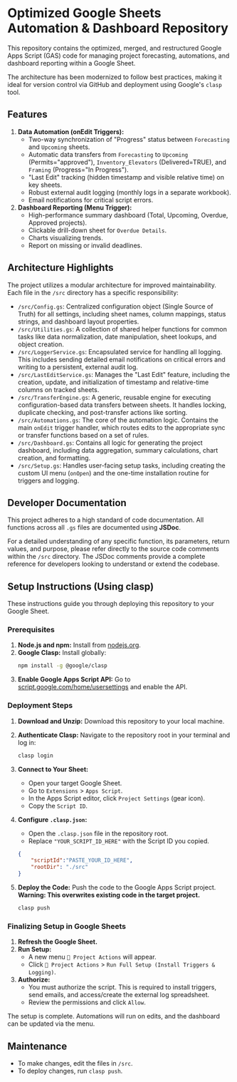 # Optimized Google Sheets Automation & Dashboard Repository

This repository contains the optimized, merged, and restructured Google Apps Script (GAS) code for managing project forecasting, automations, and dashboard reporting within a Google Sheet.

The architecture has been modernized to follow best practices, making it ideal for version control via GitHub and deployment using Google's `clasp` tool.

## Features

1.  **Data Automation (onEdit Triggers):**
    *   Two-way synchronization of "Progress" status between `Forecasting` and `Upcoming` sheets.
    *   Automatic data transfers from `Forecasting` to `Upcoming` (Permits="approved"), `Inventory_Elevators` (Delivered=TRUE), and `Framing` (Progress="In Progress").
    *   "Last Edit" tracking (hidden timestamp and visible relative time) on key sheets.
    *   Robust external audit logging (monthly logs in a separate workbook).
    *   Email notifications for critical script errors.
2.  **Dashboard Reporting (Menu Trigger):**
    *   High-performance summary dashboard (Total, Upcoming, Overdue, Approved projects).
    *   Clickable drill-down sheet for `Overdue Details`.
    *   Charts visualizing trends.
    *   Report on missing or invalid deadlines.

## Architecture Highlights

The project utilizes a modular architecture for improved maintainability. Each file in the `/src` directory has a specific responsibility:

-   `/src/Config.gs`: Centralized configuration object (Single Source of Truth) for all settings, including sheet names, column mappings, status strings, and dashboard layout properties.
-   `/src/Utilities.gs`: A collection of shared helper functions for common tasks like data normalization, date manipulation, sheet lookups, and object creation.
-   `/src/LoggerService.gs`: Encapsulated service for handling all logging. This includes sending detailed email notifications on critical errors and writing to a persistent, external audit log.
-   `/src/LastEditService.gs`: Manages the "Last Edit" feature, including the creation, update, and initialization of timestamp and relative-time columns on tracked sheets.
-   `/src/TransferEngine.gs`: A generic, reusable engine for executing configuration-based data transfers between sheets. It handles locking, duplicate checking, and post-transfer actions like sorting.
-   `/src/Automations.gs`: The core of the automation logic. Contains the main `onEdit` trigger handler, which routes edits to the appropriate sync or transfer functions based on a set of rules.
-   `/src/Dashboard.gs`: Contains all logic for generating the project dashboard, including data aggregation, summary calculations, chart creation, and formatting.
-   `/src/Setup.gs`: Handles user-facing setup tasks, including creating the custom UI menu (`onOpen`) and the one-time installation routine for triggers and logging.

## Developer Documentation

This project adheres to a high standard of code documentation. All functions across all `.gs` files are documented using **JSDoc**.

For a detailed understanding of any specific function, its parameters, return values, and purpose, please refer directly to the source code comments within the `/src` directory. The JSDoc comments provide a complete reference for developers looking to understand or extend the codebase.

## Setup Instructions (Using clasp)

These instructions guide you through deploying this repository to your Google Sheet.

### Prerequisites

1.  **Node.js and npm:** Install from [nodejs.org](https://nodejs.org/).
2.  **Google Clasp:** Install globally:
    ```bash
    npm install -g @google/clasp
    ```
3.  **Enable Google Apps Script API:** Go to [script.google.com/home/usersettings](https://script.google.com/home/usersettings) and enable the API.

### Deployment Steps

1.  **Download and Unzip:** Download this repository to your local machine.
2.  **Authenticate Clasp:** Navigate to the repository root in your terminal and log in:
    ```bash
    clasp login
    ```

3.  **Connect to Your Sheet:**
    *   Open your target Google Sheet.
    *   Go to `Extensions` > `Apps Script`.
    *   In the Apps Script editor, click `Project Settings` (gear icon).
    *   Copy the `Script ID`.

4.  **Configure `.clasp.json`:**
    *   Open the `.clasp.json` file in the repository root.
    *   Replace `"YOUR_SCRIPT_ID_HERE"` with the Script ID you copied.

    ```json
    {
        "scriptId":"PASTE_YOUR_ID_HERE",
        "rootDir": "./src"
    }
    ```

5.  **Deploy the Code:**
    Push the code to the Google Apps Script project. **Warning: This overwrites existing code in the target project.**

    ```bash
    clasp push
    ```

### Finalizing Setup in Google Sheets

1.  **Refresh the Google Sheet.**
2.  **Run Setup:**
    *   A new menu `🚀 Project Actions` will appear.
    *   Click `🚀 Project Actions` > `Run Full Setup (Install Triggers & Logging)`.
3.  **Authorize:**
    *   You must authorize the script. This is required to install triggers, send emails, and access/create the external log spreadsheet.
    *   Review the permissions and click `Allow`.

The setup is complete. Automations will run on edits, and the dashboard can be updated via the menu.

## Maintenance

-   To make changes, edit the files in `/src`.
-   To deploy changes, run `clasp push`.